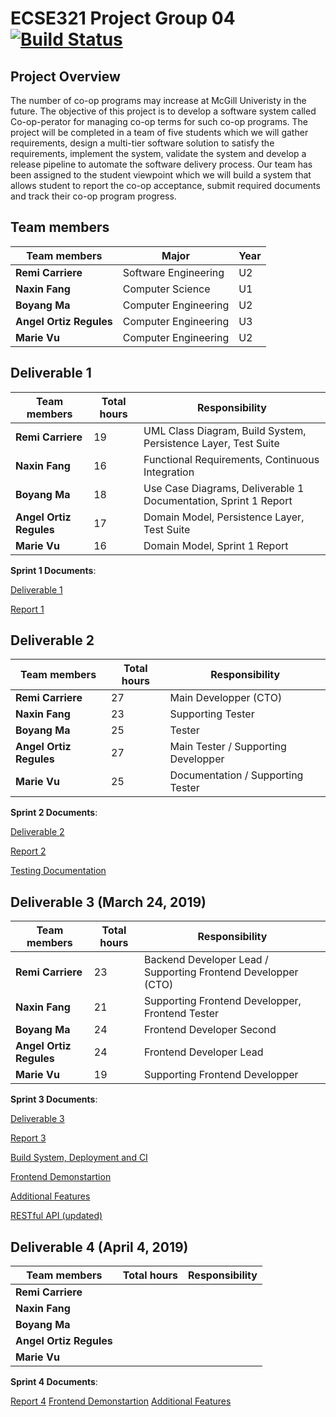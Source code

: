 # ECSE321 Project Group 04 [![Build Status](https://travis-ci.com/McGill-ECSE321-Winter2019/ecse321-group-project-04.svg?token=KAZKVRpC6RVs5t8AvzT6&branch=master)](https://travis-ci.com/McGill-ECSE321-Winter2019/ecse321-group-project-04)

## Project  Overview
The number of co-op programs may increase at McGill Univeristy in the future. 
The objective of this project is to develop a software system called Co-op-perator
for managing co-op terms for such co-op programs. The project will be completed in a 
team of five students which we will gather requirements, design a multi-tier software 
solution to satisfy the requirements, implement the system, validate the system and develop
a release pipeline to automate the software delivery process. Our team has been assigned to 
the student viewpoint which we will build a system that allows student to report the 
co-op acceptance, submit required documents and track their co-op program progress.  


## Team members

|     Team members      |        Major        | Year |
|-----------------------|---------------------|------|   
|**Remi Carriere**      | Software Engineering|  U2  |
|**Naxin Fang**         | Computer Science    |  U1  |
|**Boyang Ma**          | Computer Engineering|  U2  |
|**Angel Ortiz Regules**| Computer Engineering|  U3  |
|**Marie Vu**           | Computer Engineering|  U2  |


## Deliverable 1

|     Team members      |Total hours|                          Responsibility                        |
|-----------------------|-----------|----------------------------------------------------------------|
|**Remi Carriere**      |     19    |UML Class Diagram, Build System, Persistence Layer, Test Suite  |
|**Naxin Fang**         |     16    |Functional Requirements, Continuous Integration                 | 
|**Boyang Ma**          |     18    |Use Case Diagrams, Deliverable 1 Documentation, Sprint 1 Report |
|**Angel Ortiz Regules**|     17    |Domain Model, Persistence Layer, Test Suite                     |
|**Marie Vu**           |     16    |Domain Model, Sprint 1 Report                                   |

**Sprint 1 Documents**:

[Deliverable 1](https://github.com/McGill-ECSE321-Winter2019/ecse321-group-project-04/wiki/Deliverable-1:--Requirements,-Domain-Model,-Database-Design)

[Report 1](https://github.com/McGill-ECSE321-Winter2019/ecse321-group-project-04/wiki/Sprint-1-Report)

## Deliverable 2

|     Team members      |Total hours|                          Responsibility                        |
|-----------------------|-----------|----------------------------------------------------------------|
|**Remi Carriere**      |    27     |Main Developper (CTO)                                           |             
|**Naxin Fang**         |    23     |Supporting Tester                                               |
|**Boyang Ma**          |    25     |Tester                                                          |
|**Angel Ortiz Regules**|    27     |Main Tester / Supporting Developper                             |          
|**Marie Vu**           |    25     |Documentation / Supporting Tester                               |

**Sprint 2 Documents**:

[Deliverable 2](https://github.com/McGill-ECSE321-Winter2019/ecse321-group-project-04/wiki/Deliverable-2:-Backend,-Testing)

[Report 2](https://github.com/McGill-ECSE321-Winter2019/ecse321-group-project-04/wiki/Sprint-2-Report)

[Testing Documentation](https://github.com/McGill-ECSE321-Winter2019/ecse321-group-project-04/wiki/Testing-Documentation)


## Deliverable 3 (March 24, 2019)


|     Team members      |Total hours|                          Responsibility                        |
|-----------------------|-----------|----------------------------------------------------------------|
|**Remi Carriere**      |     23    |Backend Developer Lead / Supporting Frontend Developper (CTO)   |
|**Naxin Fang**         |     21    |Supporting Frontend Developper, Frontend Tester                                 |
|**Boyang Ma**          |     24    |Frontend Developer Second                                       |
|**Angel Ortiz Regules**|     24    |Frontend Developer Lead                                         |
|**Marie Vu**           |     19    |Supporting Frontend Developper                                  |

**Sprint 3 Documents**:

[Deliverable 3](https://github.com/McGill-ECSE321-Winter2019/ecse321-group-project-04/wiki/Deliverable-3:-Web-Frontend,-Architecture-Modeling)

[Report 3](https://github.com/McGill-ECSE321-Winter2019/ecse321-group-project-04/wiki/Sprint-3-Report)

[Build System, Deployment and CI](https://github.com/McGill-ECSE321-Winter2019/ecse321-group-project-04/wiki/Build-System,-Deployment-and-CI)

[Frontend Demonstartion](https://github.com/McGill-ECSE321-Winter2019/ecse321-group-project-04/wiki/Frontend-Demonstration-Instructions)

[Additional Features](https://github.com/McGill-ECSE321-Winter2019/ecse321-group-project-04/wiki/Sprint-3-Additional-Features-(Bonus))

[RESTful API (updated)](https://documenter.getpostman.com/view/6755770/S11KQdui)

## Deliverable 4 (April 4, 2019)

|     Team members      |Total hours|                          Responsibility                        |
|-----------------------|-----------|----------------------------------------------------------------|
|**Remi Carriere**      |           |                                                                |
|**Naxin Fang**         |           |                                                                |
|**Boyang Ma**          |           |                                                                |
|**Angel Ortiz Regules**|           |                                                                |
|**Marie Vu**           |           |                                                                |

**Sprint 4 Documents**:

[Report 4](https://github.com/McGill-ECSE321-Winter2019/ecse321-group-project-04/wiki/Sprint-4-Report)
[Frontend Demonstartion](https://github.com/McGill-ECSE321-Winter2019/ecse321-group-project-04/wiki/Frontend-Demonstration-Instructions)
[Additional Features](https://github.com/McGill-ECSE321-Winter2019/ecse321-group-project-04/wiki/Project-Additional-Features)
